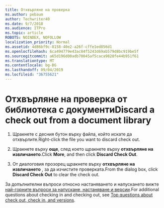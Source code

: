 ```yaml
---
title: Отхвърляне на проверка
ms.author: pebaum
author: Techwriter40
ms.date: 9/7/2018
ms.audience: ITPro
ms.topic: article
ROBOTS: NOINDEX, NOFOLLOW
localization_priority: Normal
ms.assetid: 4d86bf9c-8158-40e2-a26f-cffe1ed856d1
ms.openlocfilehash: 6ca494779e43ac84f5243d69ab579d8bc919be5f
ms.sourcegitcommit: a65d196d00adb70045af5caca9828fe44b951f61
ms.translationtype: MT
ms.contentlocale: bg-BG
ms.lasthandoff: 09/04/2019
ms.locfileid: "36755621"
---
```

# <a name="discard-a-check-out-from-a-document-library"></a><span data-ttu-id="b6259-102">Отхвърляне на проверка от библиотека с документи</span><span class="sxs-lookup"><span data-stu-id="b6259-102">Discard a check out from a document library</span></span>

1. <span data-ttu-id="b6259-103">Щракнете с десния бутон върху файла, който искате да отхвърлите.</span><span class="sxs-lookup"><span data-stu-id="b6259-103">Right-click the file you want to discard check out.</span></span>
    
2. <span data-ttu-id="b6259-104">Щракнете върху **още**, след което щракнете върху **отхвърляне на извличането**.</span><span class="sxs-lookup"><span data-stu-id="b6259-104">Click **More**, and then click **Discard Check Out**.</span></span> 
    
3. <span data-ttu-id="b6259-105">От диалоговия прозорец щракнете върху **отхвърляне на извличането** , за да изчистите проверката.</span><span class="sxs-lookup"><span data-stu-id="b6259-105">From the dialog box, click **Discard Check Out** to clear the check out.</span></span> 
    
<span data-ttu-id="b6259-106">За допълнителни въпроси относно настаняването и напускането вижте [най-горните въпроси за напускане, настаняване и версии](https://go.microsoft.com/fwlink/?linkid=2018786).</span><span class="sxs-lookup"><span data-stu-id="b6259-106">For additional questions about checking in and checking out, see [Top questions about check out, check in, and versions](https://go.microsoft.com/fwlink/?linkid=2018786).</span></span>
  

